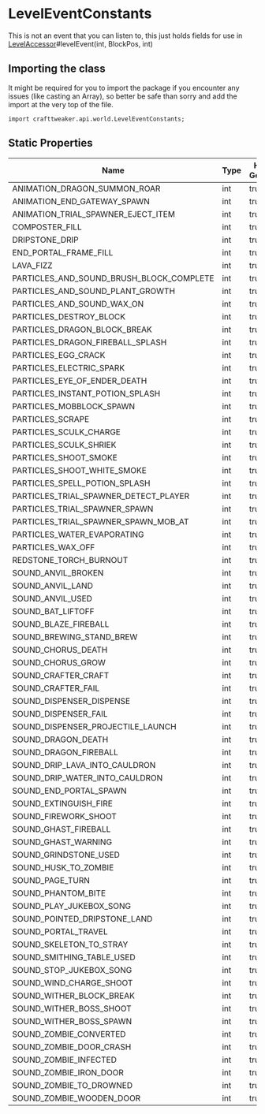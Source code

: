 # LevelEventConstants

This is not an event that you can listen to, this just holds fields for use in [LevelAccessor](/vanilla/api/world/LevelAccessor)#levelEvent(int, BlockPos, int)

## Importing the class

It might be required for you to import the package if you encounter any issues (like casting an Array), so better be safe than sorry and add the import at the very top of the file.
```zenscript
import crafttweaker.api.world.LevelEventConstants;
```


## Static Properties

|                   Name                   | Type | Has Getter | Has Setter |
|------------------------------------------|------|------------|------------|
| ANIMATION_DRAGON_SUMMON_ROAR             | int  | true       | false      |
| ANIMATION_END_GATEWAY_SPAWN              | int  | true       | false      |
| ANIMATION_TRIAL_SPAWNER_EJECT_ITEM       | int  | true       | false      |
| COMPOSTER_FILL                           | int  | true       | false      |
| DRIPSTONE_DRIP                           | int  | true       | false      |
| END_PORTAL_FRAME_FILL                    | int  | true       | false      |
| LAVA_FIZZ                                | int  | true       | false      |
| PARTICLES_AND_SOUND_BRUSH_BLOCK_COMPLETE | int  | true       | false      |
| PARTICLES_AND_SOUND_PLANT_GROWTH         | int  | true       | false      |
| PARTICLES_AND_SOUND_WAX_ON               | int  | true       | false      |
| PARTICLES_DESTROY_BLOCK                  | int  | true       | false      |
| PARTICLES_DRAGON_BLOCK_BREAK             | int  | true       | false      |
| PARTICLES_DRAGON_FIREBALL_SPLASH         | int  | true       | false      |
| PARTICLES_EGG_CRACK                      | int  | true       | false      |
| PARTICLES_ELECTRIC_SPARK                 | int  | true       | false      |
| PARTICLES_EYE_OF_ENDER_DEATH             | int  | true       | false      |
| PARTICLES_INSTANT_POTION_SPLASH          | int  | true       | false      |
| PARTICLES_MOBBLOCK_SPAWN                 | int  | true       | false      |
| PARTICLES_SCRAPE                         | int  | true       | false      |
| PARTICLES_SCULK_CHARGE                   | int  | true       | false      |
| PARTICLES_SCULK_SHRIEK                   | int  | true       | false      |
| PARTICLES_SHOOT_SMOKE                    | int  | true       | false      |
| PARTICLES_SHOOT_WHITE_SMOKE              | int  | true       | false      |
| PARTICLES_SPELL_POTION_SPLASH            | int  | true       | false      |
| PARTICLES_TRIAL_SPAWNER_DETECT_PLAYER    | int  | true       | false      |
| PARTICLES_TRIAL_SPAWNER_SPAWN            | int  | true       | false      |
| PARTICLES_TRIAL_SPAWNER_SPAWN_MOB_AT     | int  | true       | false      |
| PARTICLES_WATER_EVAPORATING              | int  | true       | false      |
| PARTICLES_WAX_OFF                        | int  | true       | false      |
| REDSTONE_TORCH_BURNOUT                   | int  | true       | false      |
| SOUND_ANVIL_BROKEN                       | int  | true       | false      |
| SOUND_ANVIL_LAND                         | int  | true       | false      |
| SOUND_ANVIL_USED                         | int  | true       | false      |
| SOUND_BAT_LIFTOFF                        | int  | true       | false      |
| SOUND_BLAZE_FIREBALL                     | int  | true       | false      |
| SOUND_BREWING_STAND_BREW                 | int  | true       | false      |
| SOUND_CHORUS_DEATH                       | int  | true       | false      |
| SOUND_CHORUS_GROW                        | int  | true       | false      |
| SOUND_CRAFTER_CRAFT                      | int  | true       | false      |
| SOUND_CRAFTER_FAIL                       | int  | true       | false      |
| SOUND_DISPENSER_DISPENSE                 | int  | true       | false      |
| SOUND_DISPENSER_FAIL                     | int  | true       | false      |
| SOUND_DISPENSER_PROJECTILE_LAUNCH        | int  | true       | false      |
| SOUND_DRAGON_DEATH                       | int  | true       | false      |
| SOUND_DRAGON_FIREBALL                    | int  | true       | false      |
| SOUND_DRIP_LAVA_INTO_CAULDRON            | int  | true       | false      |
| SOUND_DRIP_WATER_INTO_CAULDRON           | int  | true       | false      |
| SOUND_END_PORTAL_SPAWN                   | int  | true       | false      |
| SOUND_EXTINGUISH_FIRE                    | int  | true       | false      |
| SOUND_FIREWORK_SHOOT                     | int  | true       | false      |
| SOUND_GHAST_FIREBALL                     | int  | true       | false      |
| SOUND_GHAST_WARNING                      | int  | true       | false      |
| SOUND_GRINDSTONE_USED                    | int  | true       | false      |
| SOUND_HUSK_TO_ZOMBIE                     | int  | true       | false      |
| SOUND_PAGE_TURN                          | int  | true       | false      |
| SOUND_PHANTOM_BITE                       | int  | true       | false      |
| SOUND_PLAY_JUKEBOX_SONG                  | int  | true       | false      |
| SOUND_POINTED_DRIPSTONE_LAND             | int  | true       | false      |
| SOUND_PORTAL_TRAVEL                      | int  | true       | false      |
| SOUND_SKELETON_TO_STRAY                  | int  | true       | false      |
| SOUND_SMITHING_TABLE_USED                | int  | true       | false      |
| SOUND_STOP_JUKEBOX_SONG                  | int  | true       | false      |
| SOUND_WIND_CHARGE_SHOOT                  | int  | true       | false      |
| SOUND_WITHER_BLOCK_BREAK                 | int  | true       | false      |
| SOUND_WITHER_BOSS_SHOOT                  | int  | true       | false      |
| SOUND_WITHER_BOSS_SPAWN                  | int  | true       | false      |
| SOUND_ZOMBIE_CONVERTED                   | int  | true       | false      |
| SOUND_ZOMBIE_DOOR_CRASH                  | int  | true       | false      |
| SOUND_ZOMBIE_INFECTED                    | int  | true       | false      |
| SOUND_ZOMBIE_IRON_DOOR                   | int  | true       | false      |
| SOUND_ZOMBIE_TO_DROWNED                  | int  | true       | false      |
| SOUND_ZOMBIE_WOODEN_DOOR                 | int  | true       | false      |

